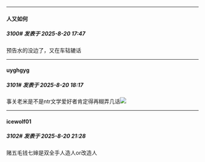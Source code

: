 ﻿
*****

####  人又如何  
##### 3100#       发表于 2025-8-20 17:47

预告水的没边了，又在车轱辘话


*****

####  uyghgyg  
##### 3101#       发表于 2025-8-20 18:17

事关老米是不是ntr文学爱好者肯定得再糊弄几话<img src="https://static.stage1st.com/image/smiley/face2017/037.png" referrerpolicy="no-referrer">


*****

####  icewolf01  
##### 3102#       发表于 2025-8-20 21:28

赌五毛钱七婶是双全手人造人or改造人

